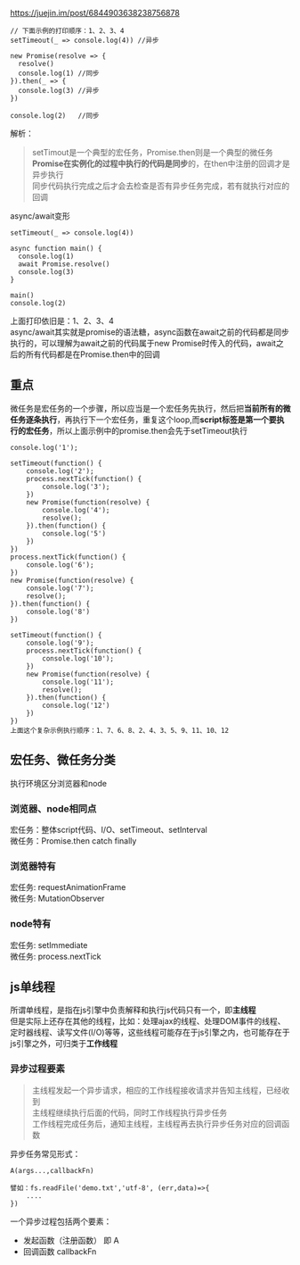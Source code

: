 https://juejin.im/post/6844903638238756878
````
// 下面示例的打印顺序：1、2、3、4
setTimeout(_ => console.log(4)) //异步

new Promise(resolve => {
  resolve()
  console.log(1) //同步
}).then(_ => {
  console.log(3) //异步
})

console.log(2)   //同步
````
解析：
> setTimout是一个典型的宏任务，Promise.then则是一个典型的微任务  
**Promise在实例化的过程中执行的代码是同步**的，在then中注册的回调才是异步执行  
同步代码执行完成之后才会去检查是否有异步任务完成，若有就执行对应的回调  

async/await变形
````
setTimeout(_ => console.log(4))

async function main() {
  console.log(1)
  await Promise.resolve()
  console.log(3)
}

main()
console.log(2)
````
上面打印依旧是：1、2、3、4  
async/await其实就是promise的语法糖，async函数在await之前的代码都是同步执行的，可以理解为await之前的代码属于new Promise时传入的代码，await之后的所有代码都是在Promise.then中的回调
## 重点
微任务是宏任务的一个步骤，所以应当是一个宏任务先执行，然后把**当前所有的微任务逐条执行**，再执行下一个宏任务，重复这个loop,而**script标签是第一个要执行的宏任务**，所以上面示例中的promise.then会先于setTimeout执行
````
console.log('1');

setTimeout(function() {
    console.log('2');
    process.nextTick(function() {
        console.log('3');
    })
    new Promise(function(resolve) {
        console.log('4');
        resolve();
    }).then(function() {
        console.log('5')
    })
})
process.nextTick(function() {
    console.log('6');
})
new Promise(function(resolve) {
    console.log('7');
    resolve();
}).then(function() {
    console.log('8')
})

setTimeout(function() {
    console.log('9');
    process.nextTick(function() {
        console.log('10');
    })
    new Promise(function(resolve) {
        console.log('11');
        resolve();
    }).then(function() {
        console.log('12')
    })
})
上面这个复杂示例执行顺序：1、7、6、8、2、4、3、5、9、11、10、12
````
## 宏任务、微任务分类
执行环境区分浏览器和node
### 浏览器、node相同点
宏任务：整体script代码、I/O、setTimeout、setInterval  
微任务：Promise.then catch finally  
### 浏览器特有
宏任务: requestAnimationFrame  
微任务: MutationObserver
### node特有
宏任务: setImmediate  
微任务: process.nextTick
## js单线程
所谓单线程，是指在js引擎中负责解释和执行js代码只有一个，即**主线程**  
但是实际上还存在其他的线程，比如：处理ajax的线程、处理DOM事件的线程、定时器线程、读写文件(I/O)等等，这些线程可能存在于js引擎之内，也可能存在于js引擎之外，可归类于**工作线程**
### 异步过程要素
>主线程发起一个异步请求，相应的工作线程接收请求并告知主线程，已经收到  
主线程继续执行后面的代码，同时工作线程执行异步任务  
工作线程完成任务后，通知主线程，主线程再去执行异步任务对应的回调函数

异步任务常见形式：
````
A(args...,callbackFn)

譬如：fs.readFile('demo.txt','utf-8', (err,data)=>{
    ....
})
````
一个异步过程包括两个要素：
* 发起函数（注册函数） 即 A
* 回调函数 callbackFn
